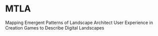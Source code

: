 # MTLA
Mapping Emergent Patterns of Landscape Architect User Experience in Creation Games to Describe Digital Landscapes
